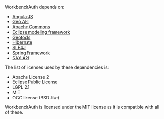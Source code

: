 WorkbenchAuth depends on:

* [AngularJS](https://angularjs.org/)
* [Geo API](http://www.opengeospatial.org/ogc/software)
* [Apache Commons](https://commons.apache.org/)
* [Eclipse modeling framework](https://www.eclipse.org/modeling/emf/)
* [Geotools](http://docs.geotools.org/latest/userguide/welcome/faq.html)
* [Hibernate](http://hibernate.org/validator/)
* [SLF4J](http://www.slf4j.org/)
* [Spring Framework](https://github.com/spring-projects/spring-framework)
* [SAX API](http://www.saxproject.org/copying.html)

The list of licenses used by these dependencies is:

* Apache License 2
* Eclipse Public License
* LGPL 2.1
* MIT
* OGC license (BSD-like)

WorkbenchAuth is licensed under the MIT license as it is compatible with all of these.
